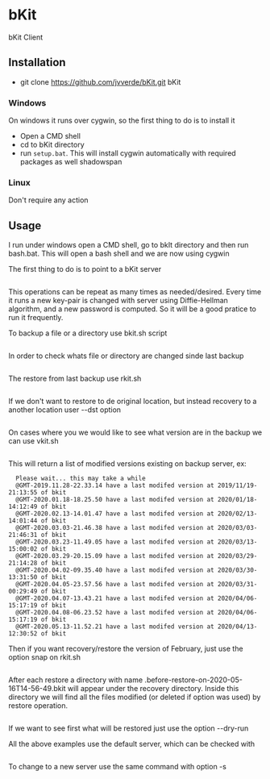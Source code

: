 # bKit
bKit Client

## Installation
- git clone https://github.com/jvverde/bKit.git bKit

### Windows
On windows it runs over cygwin, so the first thing to do is to install it
- Open a CMD shell 
- cd to bKit directory
- run ``setup.bat``. This will install cygwin automatically with required packages as well shadowspan

### Linux
  Don't require any action

## Usage
I run under windows open a CMD shell, go to bkIt directory and then run bash.bat.
This will open a bash shell and we are now using cygwin

The first thing to do is to point to a bKit server

```./init.sh serveraddress
```

This operations can be repeat as many times as needed/desired. Every time it runs a new key-pair is changed with server using Diffie-Hellman algorithm, and a new password is computed. So it will be a good pratice to run it frequently.

To backup a file or a directory use bkit.sh script

```./bkit.sh directory
```

In order to check whats file or directory are changed sinde last backup

```./dkit.sh directory
```

The restore from last backup use rkit.sh

```./rkit.sh directory
```

If we don't want to restore to de original location, but instead recovery to a another location user --dst option 

```./rkit.sh --dst=newlocationdirectory directory
```

On cases where you we would like to see what version are in the backup we can use vkit.sh

```./vkit.sh directory
```

This will return a list of modified versions existing on backup server, ex:

```$ ../vkit.sh c:/bkit
  Please wait... this may take a while
  @GMT-2019.11.28-22.33.14 have a last modifed version at 2019/11/19-21:13:55 of bkit
  @GMT-2020.01.18-18.25.50 have a last modifed version at 2020/01/18-14:12:49 of bkit
  @GMT-2020.02.13-14.01.47 have a last modifed version at 2020/02/13-14:01:44 of bkit
  @GMT-2020.03.03-21.46.38 have a last modifed version at 2020/03/03-21:46:31 of bkit
  @GMT-2020.03.23-11.49.05 have a last modifed version at 2020/03/13-15:00:02 of bkit
  @GMT-2020.03.29-20.15.09 have a last modifed version at 2020/03/29-21:14:28 of bkit
  @GMT-2020.04.02-09.35.40 have a last modifed version at 2020/03/30-13:31:50 of bkit
  @GMT-2020.04.05-23.57.56 have a last modifed version at 2020/03/31-00:29:49 of bkit
  @GMT-2020.04.07-13.43.21 have a last modifed version at 2020/04/06-15:17:19 of bkit
  @GMT-2020.04.08-06.23.52 have a last modifed version at 2020/04/06-15:17:19 of bkit
  @GMT-2020.05.13-11.52.21 have a last modifed version at 2020/04/13-12:30:52 of bkit
```

Then if you want recovery/restore the version of February, just use the option snap on rkit.sh

```./rkit.sh --snap="@GMT-2020.02.13-14.01.47" c:/bkit
```

After each restore a directory with name .before-restore-on-2020-05-16T14-56-49.bkit will appear under the recovery directory. Inside this directory we will find all the files modified (or deleted if option was used) by restore operation.

```./rkit.sh --dry-run --snap="@GMT-2020.02.13-14.01.47" c:/bkit
```

If we want to see first what will be restored just use the option --dry-run

All the above examples use the default server, which can be checked with

```./server.sh
```

To change to a new server use the same command with option -s

```./server.sh -s newserver
```